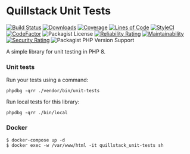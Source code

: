 # Quillstack Unit Tests

[![Build Status](https://app.travis-ci.com/quillstack/unit-tests.svg?branch=main)](https://app.travis-ci.com/quillstack/unit-tests)
[![Downloads](https://img.shields.io/packagist/dt/quillstack/unit-tests.svg)](https://packagist.org/packages/quillstack/unit-tests)
[![Coverage](https://sonarcloud.io/api/project_badges/measure?project=quillstack_unit-tests&metric=coverage)](https://sonarcloud.io/dashboard?id=quillstack_unit-tests)
[![Lines of Code](https://sonarcloud.io/api/project_badges/measure?project=quillstack_unit-tests&metric=ncloc)](https://sonarcloud.io/dashboard?id=quillstack_unit-tests)
[![StyleCI](https://github.styleci.io/repos/415063550/shield?branch=main)](https://github.styleci.io/repos/415063550?branch=main)
[![CodeFactor](https://www.codefactor.io/repository/github/quillstack/unit-tests/badge)](https://www.codefactor.io/repository/github/quillstack/unit-tests)
![Packagist License](https://img.shields.io/packagist/l/quillstack/unit-tests)
[![Reliability Rating](https://sonarcloud.io/api/project_badges/measure?project=quillstack_unit-tests&metric=reliability_rating)](https://sonarcloud.io/dashboard?id=quillstack_unit-tests)
[![Maintainability](https://api.codeclimate.com/v1/badges/be781b23b0ea32a7df12/maintainability)](https://codeclimate.com/github/quillstack/unit-tests/maintainability)
[![Security Rating](https://sonarcloud.io/api/project_badges/measure?project=quillstack_unit-tests&metric=security_rating)](https://sonarcloud.io/dashboard?id=quillstack_unit-tests)
![Packagist PHP Version Support](https://img.shields.io/packagist/php-v/quillstack/unit-tests)

A simple library for unit testing in PHP 8.

### Unit tests
Run your tests using a command:

```shell
phpdbg -qrr ./vendor/bin/unit-tests
```

Run local tests for this library:

```shell
phpdbg -qrr ./bin/local
```

### Docker

```shell
$ docker-compose up -d
$ docker exec -w /var/www/html -it quillstack_unit-tests sh
```
